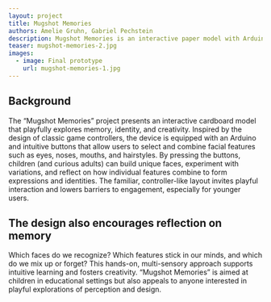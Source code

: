 ```yaml
---
layout: project
title: Mugshot Memories
authors: Amelie Gruhn, Gabriel Pechstein
description: Mugshot Memories is an interactive paper model with Arduino that lets users build faces by pressing buttons to combine different features. Playful and intuitive, it explores memory, identity, and creativity – designed especially for children.
teaser: mugshot-memories-2.jpg
images:
  - image: Final prototype
    url: mugshot-memories-1.jpg
---
```


## Background

The “Mugshot Memories” project presents an interactive cardboard model that playfully explores memory, identity, and creativity. Inspired by the design of classic game controllers, the device is equipped with an Arduino and intuitive buttons that allow users to select and combine facial features such as eyes, noses, mouths, and hairstyles. By pressing the buttons, children (and curious adults) can build unique faces, experiment with variations, and reflect on how individual features combine to form expressions and identities. The familiar, controller-like layout invites playful interaction and lowers barriers to engagement, especially for younger users.

## The design also encourages reflection on memory

Which faces do we recognize? Which features stick in our minds, and which do we mix up or forget? This hands-on, multi-sensory approach supports intuitive learning and fosters creativity. “Mugshot Memories” is aimed at children in educational settings but also appeals to anyone interested in playful explorations of perception and design.

